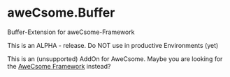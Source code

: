 # aweCsome.Buffer
Buffer-Extension for aweCsome-Framework

This is an ALPHA - release. Do NOT use in productive Environments (yet)

This is an (unsupported) AddOn for AweCsome. Maybe you are looking for the [AweCsome Framework](https://github.com/OleAlbers/aweCsome) instead?
